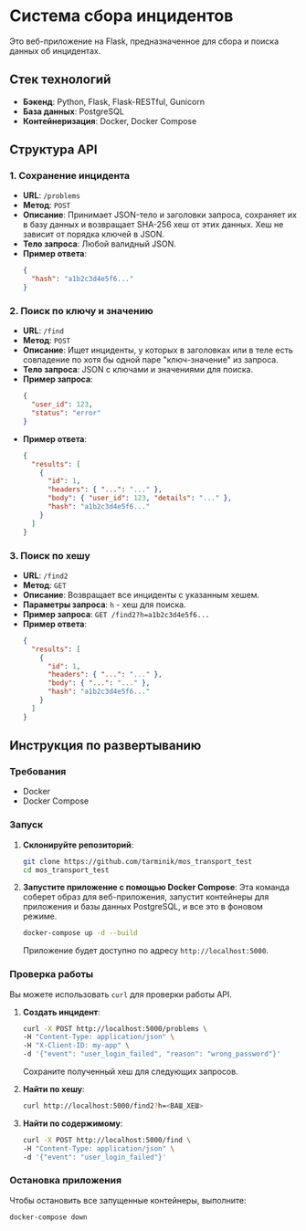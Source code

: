 # Система сбора инцидентов

Это веб-приложение на Flask, предназначенное для сбора и поиска данных об инцидентах.

## Стек технологий

- **Бэкенд**: Python, Flask, Flask-RESTful, Gunicorn
- **База данных**: PostgreSQL
- **Контейнеризация**: Docker, Docker Compose

## Структура API

### 1. Сохранение инцидента

- **URL**: `/problems`
- **Метод**: `POST`
- **Описание**: Принимает JSON-тело и заголовки запроса, сохраняет их в базу данных и возвращает SHA-256 хеш от этих данных. Хеш не зависит от порядка ключей в JSON.
- **Тело запроса**: Любой валидный JSON.
- **Пример ответа**:
  ```json
  {
    "hash": "a1b2c3d4e5f6..."
  }
  ```

### 2. Поиск по ключу и значению

- **URL**: `/find`
- **Метод**: `POST`
- **Описание**: Ищет инциденты, у которых в заголовках или в теле есть совпадение по хотя бы одной паре "ключ-значение" из запроса.
- **Тело запроса**: JSON с ключами и значениями для поиска.
- **Пример запроса**:
  ```json
  {
    "user_id": 123,
    "status": "error"
  }
  ```
- **Пример ответа**:
  ```json
  {
    "results": [
      {
        "id": 1,
        "headers": { "...": "..." },
        "body": { "user_id": 123, "details": "..." },
        "hash": "a1b2c3d4e5f6..."
      }
    ]
  }
  ```

### 3. Поиск по хешу

- **URL**: `/find2`
- **Метод**: `GET`
- **Описание**: Возвращает все инциденты с указанным хешем.
- **Параметры запроса**: `h` - хеш для поиска.
- **Пример запроса**: `GET /find2?h=a1b2c3d4e5f6...`
- **Пример ответа**:
  ```json
  {
    "results": [
      {
        "id": 1,
        "headers": { "...": "..." },
        "body": { "...": "..." },
        "hash": "a1b2c3d4e5f6..."
      }
    ]
  }
  ```

## Инструкция по развертыванию

### Требования

- Docker
- Docker Compose

### Запуск

1.  **Склонируйте репозиторий**:
    ```bash
    git clone https://github.com/tarminik/mos_transport_test
    cd mos_transport_test
    ```

2.  **Запустите приложение с помощью Docker Compose**:
    Эта команда соберет образ для веб-приложения, запустит контейнеры для приложения и базы данных PostgreSQL, и все это в фоновом режиме.
    ```bash
    docker-compose up -d --build
    ```
    Приложение будет доступно по адресу `http://localhost:5000`.

### Проверка работы

Вы можете использовать `curl` для проверки работы API.

1.  **Создать инцидент**:
    ```bash
    curl -X POST http://localhost:5000/problems \
    -H "Content-Type: application/json" \
    -H "X-Client-ID: my-app" \
    -d '{"event": "user_login_failed", "reason": "wrong_password"}'
    ```
    Сохраните полученный хеш для следующих запросов.

2.  **Найти по хешу**:
    ```bash
    curl http://localhost:5000/find2?h=<ВАШ_ХЕШ>
    ```

3.  **Найти по содержимому**:
    ```bash
    curl -X POST http://localhost:5000/find \
    -H "Content-Type: application/json" \
    -d '{"event": "user_login_failed"}'
    ```

### Остановка приложения

Чтобы остановить все запущенные контейнеры, выполните:
```bash
docker-compose down
```
